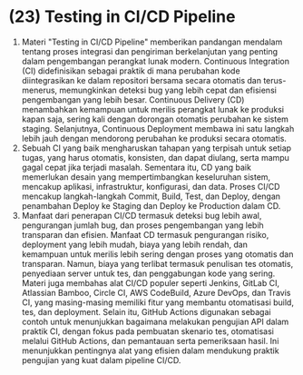 # (23) Testing in CI/CD Pipeline

1. Materi "Testing in CI/CD Pipeline" memberikan pandangan mendalam tentang proses integrasi dan pengiriman berkelanjutan yang penting dalam pengembangan perangkat lunak modern. Continuous Integration (CI) didefinisikan sebagai praktik di mana perubahan kode diintegrasikan ke dalam repositori bersama secara otomatis dan terus-menerus, memungkinkan deteksi bug yang lebih cepat dan efisiensi pengembangan yang lebih besar. Continuous Delivery (CD) menambahkan kemampuan untuk merilis perangkat lunak ke produksi kapan saja, sering kali dengan dorongan otomatis perubahan ke sistem staging. Selanjutnya, Continuous Deployment membawa ini satu langkah lebih jauh dengan mendorong perubahan ke produksi secara otomatis.
2. Sebuah CI yang baik mengharuskan tahapan yang terpisah untuk setiap tugas, yang harus otomatis, konsisten, dan dapat diulang, serta mampu gagal cepat jika terjadi masalah. Sementara itu, CD yang baik memerlukan desain yang mempertimbangkan keseluruhan sistem, mencakup aplikasi, infrastruktur, konfigurasi, dan data. Proses CI/CD mencakup langkah-langkah Commit, Build, Test, dan Deploy, dengan penambahan Deploy ke Staging dan Deploy ke Production dalam CD.
3. Manfaat dari penerapan CI/CD termasuk deteksi bug lebih awal, pengurangan jumlah bug, dan proses pengembangan yang lebih transparan dan efisien. Manfaat CD termasuk pengurangan risiko, deployment yang lebih mudah, biaya yang lebih rendah, dan kemampuan untuk merilis lebih sering dengan proses yang otomatis dan transparan. Namun, biaya yang terlibat termasuk penulisan tes otomatis, penyediaan server untuk tes, dan penggabungan kode yang sering. Materi juga membahas alat CI/CD populer seperti Jenkins, GitLab CI, Atlassian Bamboo, Circle CI, AWS CodeBuild, Azure DevOps, dan Travis CI, yang masing-masing memiliki fitur yang membantu otomatisasi build, tes, dan deployment. Selain itu, GitHub Actions digunakan sebagai contoh untuk menunjukkan bagaimana melakukan pengujian API dalam praktik CI, dengan fokus pada pembuatan skenario tes, otomatisasi melalui GitHub Actions, dan pemantauan serta pemeriksaan hasil. Ini menunjukkan pentingnya alat yang efisien dalam mendukung praktik pengujian yang kuat dalam pipeline CI/CD.